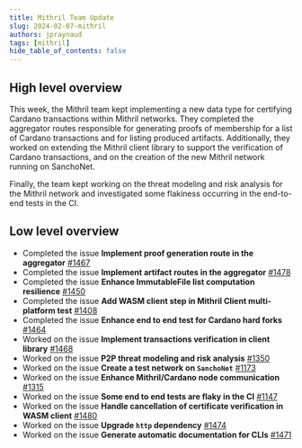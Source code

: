 ```yaml
---
title: Mithril Team Update
slug: 2024-02-07-mithril
authors: jpraynaud
tags: [mithril]
hide_table_of_contents: false
---
```


## High level overview

This week, the Mithril team kept implementing a new data type for certifying Cardano transactions within Mithril networks. They completed the aggregator routes responsible for generating proofs of membership for a list of Cardano transactions and for listing produced artifacts. Additionally, they worked on extending the Mithril client library to support the verification of Cardano transactions, and on the creation of the new Mithril network running on SanchoNet.

Finally, the team kept working on the threat modeling and risk analysis for the Mithril network and investigated some flakiness occurring in the end-to-end tests in the CI.

## Low level overview
- Completed the issue **Implement proof generation route in the aggregator** [#1467](https://github.com/input-output-hk/mithril/issues/1467)
- Completed the issue **Implement artifact routes in the aggregator** [#1478](https://github.com/input-output-hk/mithril/issues/1478)
- Completed the issue **Enhance ImmutableFile list computation resilience** [#1450](https://github.com/input-output-hk/mithril/issues/1450)
- Completed the issue **Add WASM client step in Mithril Client multi-platform test** [#1408](https://github.com/input-output-hk/mithril/issues/1408)
- Completed the issue **Enhance end to end test for Cardano hard forks** [#1464](https://github.com/input-output-hk/mithril/issues/1464)
- Worked on the issue **Implement transactions verification in client library** [#1468](https://github.com/input-output-hk/mithril/issues/1468)
- Worked on the issue **P2P threat modeling and risk analysis** [#1350](https://github.com/input-output-hk/mithril/issues/1350)
- Worked on the issue **Create a test network on `SanchoNet`** [#1173](https://github.com/input-output-hk/mithril/issues/1173)
- Worked on the issue **Enhance Mithril/Cardano node communication** [#1315](https://github.com/input-output-hk/mithril/issues/1315)
- Worked on the issue **Some end to end tests are flaky in the CI** [#1147](https://github.com/input-output-hk/mithril/issues/1147)
- Worked on the issue **Handle cancellation of certificate verification in WASM client** [#1480](https://github.com/input-output-hk/mithril/issues/1480)
- Worked on the issue **Upgrade `http` dependency** [#1474](https://github.com/input-output-hk/mithril/issues/1474)
- Worked on the issue **Generate automatic documentation for CLIs** [#1471](https://github.com/input-output-hk/mithril/issues/1471)


